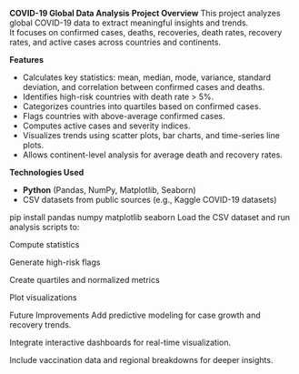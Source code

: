 **COVID-19 Global Data Analysis**
**Project Overview**
This project analyzes global COVID-19 data to extract meaningful insights and trends.  
It focuses on confirmed cases, deaths, recoveries, death rates, recovery rates, and active cases across countries and continents.

**Features**
- Calculates key statistics: mean, median, mode, variance, standard deviation, and correlation between confirmed cases and deaths.  
- Identifies high-risk countries with death rate > 5%.  
- Categorizes countries into quartiles based on confirmed cases.  
- Flags countries with above-average confirmed cases.  
- Computes active cases and severity indices.  
- Visualizes trends using scatter plots, bar charts, and time-series line plots.  
- Allows continent-level analysis for average death and recovery rates.  

**Technologies Used**
- **Python** (Pandas, NumPy, Matplotlib, Seaborn)  
- CSV datasets from public sources (e.g., Kaggle COVID-19 datasets)  


pip install pandas numpy matplotlib seaborn
Load the CSV dataset and run analysis scripts to:

Compute statistics

Generate high-risk flags

Create quartiles and normalized metrics

Plot visualizations

Future Improvements
Add predictive modeling for case growth and recovery trends.


Integrate interactive dashboards for real-time visualization.

Include vaccination data and regional breakdowns for deeper insights.
